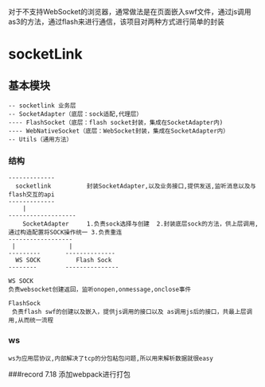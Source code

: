 对于不支持WebSocket的浏览器，通常做法是在页面嵌入swf文件，通过js调用as3的方法，通过flash来进行通信，该项目对两种方式进行简单的封装

# socketLink

## 基本模块
    -- socketlink 业务层
    -- SocketAdapter（底层：sock适配,代理层）
    ---- FlashSocket（底层：flash socket封装，集成在SocketAdapter内)
    ---- WebNativeSocket（底层：WebSocket封装，集成在SocketAdapter内）
    -- Utils（通用方法）



### 结构

    -------------
      socketlink          封装SocketAdapter,以及业务接口,提供发送,监听消息以及与flash交互的api
    -------------
        |
    -------------------
        SocketAdapter     1.负责sock选择与创建  2.封装底层sock的方法，供上层调用,通过构造配置将SOCK操作统一 3.负责重连
    ------------------ 
     |               |
    ---------       --------------
      WS SOCK          Flash Sock 
    --------        ---------------

    WS SOCK
    负责websocket创建返回，监听onopen,onmessage,onclose事件

    FlashSock
     负责flash swf的创建以及嵌入，提供js调用的接口以及 as调用js后的接口，共最上层调用,从而统一流程
### ws
    ws为应用层协议,内部解决了tcp的分包粘包问题,所以用来解析数据就很easy

###record
    7.18 添加webpack进行打包
 